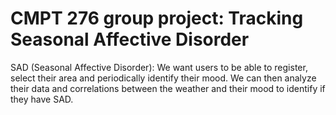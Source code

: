 # CMPT 276 group project: Tracking Seasonal Affective Disorder

SAD (Seasonal Affective Disorder): We want users to be able to register, select their area and periodically identify their mood. We can then analyze their data and correlations between the weather and their mood to identify if they have SAD.


